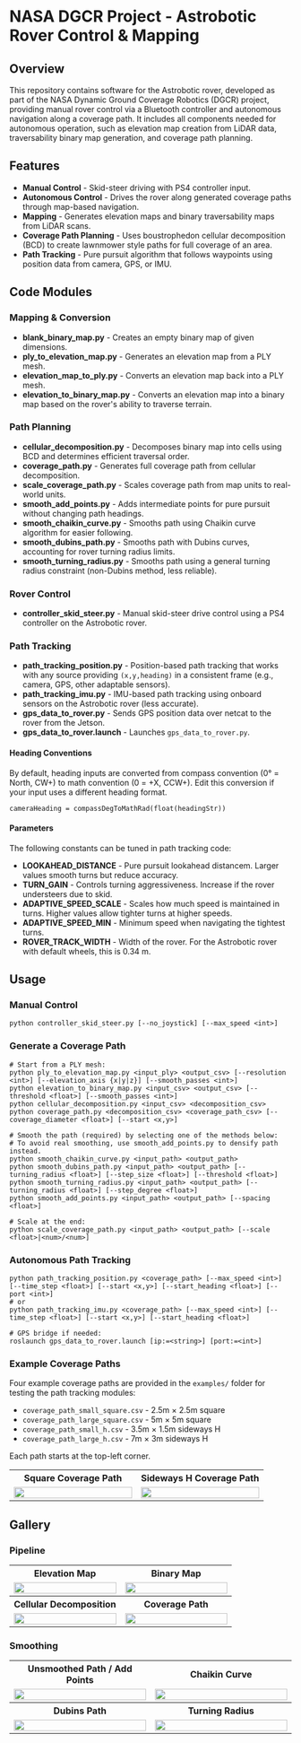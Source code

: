 # NASA DGCR Project - Astrobotic Rover Control & Mapping

## Overview
This repository contains software for the Astrobotic rover, developed as part of the NASA Dynamic Ground Coverage Robotics (DGCR) project, providing manual rover control via a Bluetooth controller and autonomous navigation along a coverage path. It includes all components needed for autonomous operation, such as elevation map creation from LiDAR data, traversability binary map generation, and coverage path planning.

## Features
- **Manual Control** - Skid-steer driving with PS4 controller input.
- **Autonomous Control** - Drives the rover along generated coverage paths through map-based navigation.
- **Mapping** - Generates elevation maps and binary traversability maps from LiDAR scans.
- **Coverage Path Planning** - Uses boustrophedon cellular decomposition (BCD) to create lawnmower style paths for full coverage of an area.
- **Path Tracking** - Pure pursuit algorithm that follows waypoints using position data from camera, GPS, or IMU.

## Code Modules
### Mapping & Conversion
- **blank_binary_map.py** - Creates an empty binary map of given dimensions.
- **ply_to_elevation_map.py** - Generates an elevation map from a PLY mesh.
- **elevation_map_to_ply.py** - Converts an elevation map back into a PLY mesh.
- **elevation_to_binary_map.py** - Converts an elevation map into a binary map based on the rover's ability to traverse terrain.

### Path Planning
- **cellular_decomposition.py** - Decomposes binary map into cells using BCD and determines efficient traversal order.
- **coverage_path.py** - Generates full coverage path from cellular decomposition.
- **scale_coverage_path.py** - Scales coverage path from map units to real-world units.
- **smooth_add_points.py** - Adds intermediate points for pure pursuit without changing path headings.
- **smooth_chaikin_curve.py** - Smooths path using Chaikin curve algorithm for easier following.
- **smooth_dubins_path.py** - Smooths path with Dubins curves, accounting for rover turning radius limits.
- **smooth_turning_radius.py** - Smooths path using a general turning radius constraint (non-Dubins method, less reliable).

### Rover Control
- **controller_skid_steer.py** - Manual skid-steer drive control using a PS4 controller on the Astrobotic rover.

### Path Tracking
- **path_tracking_position.py** - Position-based path tracking that works with any source providing `(x,y,heading)` in a consistent frame (e.g., camera, GPS, other adaptable sensors).
- **path_tracking_imu.py** - IMU-based path tracking using onboard sensors on the Astrobotic rover (less accurate).
- **gps_data_to_rover.py** - Sends GPS position data over netcat to the rover from the Jetson.
- **gps_data_to_rover.launch** - Launches `gps_data_to_rover.py`.

#### Heading Conventions
By default, heading inputs are converted from compass convention (0° = North, CW+) to math convention (0 = +X, CCW+). Edit this conversion if your input uses a different heading format.

```
cameraHeading = compassDegToMathRad(float(headingStr))
```

#### Parameters
The following constants can be tuned in path tracking code:
- **LOOKAHEAD_DISTANCE** - Pure pursuit lookahead distancem. Larger values smooth turns but reduce accuracy.
- **TURN_GAIN** - Controls turning aggressiveness. Increase if the rover understeers due to skid.
- **ADAPTIVE_SPEED_SCALE** - Scales how much speed is maintained in turns. Higher values allow tighter turns at higher speeds.
- **ADAPTIVE_SPEED_MIN** - Minimum speed when navigating the tightest turns.
- **ROVER_TRACK_WIDTH** - Width of the rover. For the Astrobotic rover with default wheels, this is 0.34 m.

## Usage
### Manual Control
```
python controller_skid_steer.py [--no_joystick] [--max_speed <int>]
```

### Generate a Coverage Path
```
# Start from a PLY mesh:
python ply_to_elevation_map.py <input_ply> <output_csv> [--resolution <int>] [--elevation_axis {x|y|z}] [--smooth_passes <int>]
python elevation_to_binary_map.py <input_csv> <output_csv> [--threshold <float>] [--smooth_passes <int>]
python cellular_decomposition.py <input_csv> <decomposition_csv>
python coverage_path.py <decomposition_csv> <coverage_path_csv> [--coverage_diameter <float>] [--start <x,y>]

# Smooth the path (required) by selecting one of the methods below:
# To avoid real smoothing, use smooth_add_points.py to densify path instead.
python smooth_chaikin_curve.py <input_path> <output_path>
python smooth_dubins_path.py <input_path> <output_path> [--turning_radius <float>] [--step_size <float>] [--threshold <float>]
python smooth_turning_radius.py <input_path> <output_path> [--turning_radius <float>] [--step_degree <float>]
python smooth_add_points.py <input_path> <output_path> [--spacing <float>]

# Scale at the end:
python scale_coverage_path.py <input_path> <output_path> [--scale <float>|<num>/<num>]
```

### Autonomous Path Tracking
```
python path_tracking_position.py <coverage_path> [--max_speed <int>] [--time_step <float>] [--start <x,y>] [--start_heading <float>] [--port <int>]
# or
python path_tracking_imu.py <coverage_path> [--max_speed <int>] [--time_step <float>] [--start <x,y>] [--start_heading <float>]

# GPS bridge if needed:
roslaunch gps_data_to_rover.launch [ip:=<string>] [port:=<int>]
```

### Example Coverage Paths
Four example coverage paths are provided in the `examples/` folder for testing the path tracking modules:
- `coverage_path_small_square.csv` - 2.5m × 2.5m square
- `coverage_path_large_square.csv` - 5m × 5m square
- `coverage_path_small_h.csv` - 3.5m × 1.5m sideways H
- `coverage_path_large_h.csv` - 7m × 3m sideways H

Each path starts at the top-left corner.

<table>
  <tr>
    <th align="center">Square Coverage Path</th>
    <th align="center">Sideways H Coverage Path</th>
  </tr>
  <tr>
    <td width="50%" align="center">
      <img src="assets/example_coverage_path_square.png" width="100%"/>
    </td>
    <td width="50%" align="center">
      <img src="assets/example_coverage_path_h.png" width="100%"/>
    </td>
  </tr>
</table>

## Gallery
### Pipeline
<table>
  <tr>
    <th align="center">Elevation Map</th>
    <th align="center">Binary Map</th>
  </tr>
  <tr>
    <td width="50%" align="center">
      <img src="assets/elevation_map.png" width="100%"/>
    </td>
    <td width="50%" align="center">
      <img src="assets/binary_map.png" width="100%"/>
    </td>
  </tr>
  <tr>
    <th align="center">Cellular Decomposition</th>
    <th align="center">Coverage Path</th>
  </tr>
  <tr>
    <td width="50%" align="center">
      <img src="assets/cellular_decomposition.png" width="100%"/>
    </td>
    <td width="50%" align="center">
      <img src="assets/coverage_path.png" width="100%"/>
    </td>
  </tr>
</table>

### Smoothing
<table>
  <tr>
    <th align="center">Unsmoothed Path / Add Points</th>
    <th align="center">Chaikin Curve</th>
  </tr>
  <tr>
    <td width="50%" align="center">
      <img src="assets/smooth_unsmoothed_path.png" width="100%"/>
    </td>
    <td width="50%" align="center">
      <img src="assets/smooth_chaikin_curve.png" width="100%"/>
    </td>
  </tr>
  <tr>
    <th align="center">Dubins Path</th>
    <th align="center">Turning Radius</th>
  </tr>
  <tr>
    <td width="50%" align="center">
      <img src="assets/smooth_dubins_path.png" width="100%"/>
    </td>
    <td width="50%" align="center">
      <img src="assets/smooth_turning_radius.png" width="100%"/>
    </td>
  </tr>
</table>
